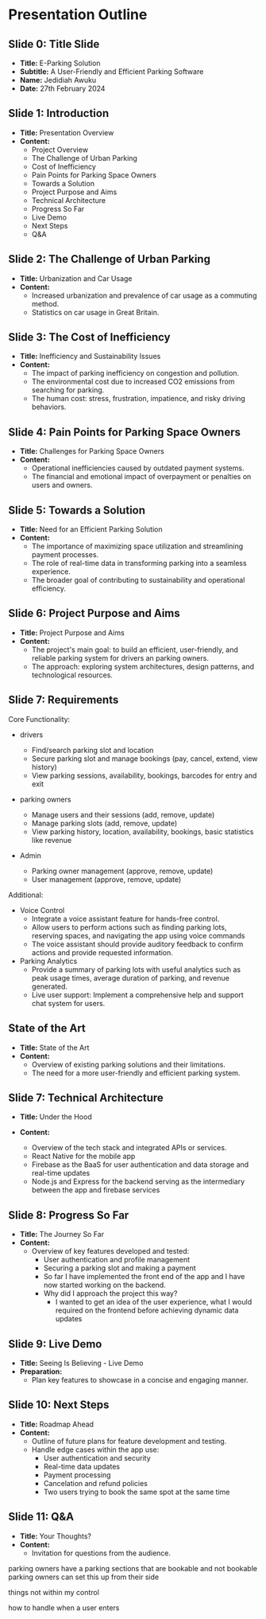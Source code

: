 # Presentation Outline

## Slide 0: Title Slide

- **Title:** E-Parking Solution
- **Subtitle:** A User-Friendly and Efficient Parking Software
- **Name:** Jedidiah Awuku
- **Date:** 27th February 2024

## Slide 1: Introduction

- **Title:** Presentation Overview
- **Content:**
  - Project Overview
  - The Challenge of Urban Parking
  - Cost of Inefficiency
  - Pain Points for Parking Space Owners
  - Towards a Solution
  - Project Purpose and Aims
  - Technical Architecture
  - Progress So Far
  - Live Demo
  - Next Steps
  - Q&A

## Slide 2: The Challenge of Urban Parking

- **Title:** Urbanization and Car Usage
- **Content:**
  - Increased urbanization and prevalence of car usage as a commuting method.
  - Statistics on car usage in Great Britain.

## Slide 3: The Cost of Inefficiency

- **Title:** Inefficiency and Sustainability Issues
- **Content:**
  - The impact of parking inefficiency on congestion and pollution.
  - The environmental cost due to increased CO2 emissions from searching for parking.
  - The human cost: stress, frustration, impatience, and risky driving behaviors.

## Slide 4: Pain Points for Parking Space Owners

- **Title:** Challenges for Parking Space Owners
- **Content:**
  - Operational inefficiencies caused by outdated payment systems.
  - The financial and emotional impact of overpayment or penalties on users and owners.

## Slide 5: Towards a Solution

- **Title:** Need for an Efficient Parking Solution
- **Content:**
  - The importance of maximizing space utilization and streamlining payment processes.
  - The role of real-time data in transforming parking into a seamless experience.
  - The broader goal of contributing to sustainability and operational efficiency.

## Slide 6: Project Purpose and Aims

- **Title:** Project Purpose and Aims
- **Content:**
  - The project's main goal: to build an efficient, user-friendly, and reliable parking system for drivers an parking owners.
  - The approach: exploring system architectures, design patterns, and technological resources.

## Slide 7: Requirements

Core Functionality:

- drivers

  - Find/search parking slot and location
  - Secure parking slot and manage bookings (pay, cancel, extend, view history)
  - View parking sessions, availability, bookings, barcodes for entry and exit

- parking owners
  - Manage users and their sessions (add, remove, update)
  - Manage parking slots (add, remove, update)
  - View parking history, location, availability, bookings, basic statistics like revenue

- Admin
  - Parking owner management (approve, remove, update)
  - User management (approve, remove, update)

Additional:
- Voice Control
  - Integrate a voice assistant feature for hands-free control.
  - Allow users to perform actions such as finding parking lots, reserving spaces, and navigating the app using voice commands
  - The voice assistant should provide auditory feedback to confirm actions and provide requested information.
- Parking Analytics
  - Provide a summary of parking lots with useful analytics such as peak usage times, average duration of parking, and revenue generated.
  - Live user support: Implement a comprehensive help and support chat system for users.

## State of the Art

- **Title:** State of the Art
- **Content:**
  - Overview of existing parking solutions and their limitations.
  - The need for a more user-friendly and efficient parking system.

## Slide 7: Technical Architecture

- **Title:** Under the Hood
- **Content:**

  - Overview of the tech stack and integrated APIs or services.
  - React Native for the mobile app
  - Firebase as the BaaS for user authentication and data storage and real-time updates
  - Node.js and Express for the backend serving as the intermediary between the app and firebase services

## Slide 8: Progress So Far

- **Title:** The Journey So Far
- **Content:**
  - Overview of key features developed and tested:
    - User authentication and profile management
    - Securing a parking slot and making a payment
    - So far I have implemented the front end of the app and I have now started working on the backend.
    - Why did I approach the project this way?
      - I wanted to get an idea of the user experience, what I would required on the frontend before achieving dynamic data updates

## Slide 9: Live Demo

- **Title:** Seeing Is Believing - Live Demo
- **Preparation:**
  - Plan key features to showcase in a concise and engaging manner.

## Slide 10: Next Steps

- **Title:** Roadmap Ahead
- **Content:**
  - Outline of future plans for feature development and testing.
  - Handle edge cases within the app use:
    - User authentication and security
    - Real-time data updates
    - Payment processing
    - Cancelation and refund policies
    - Two users trying to book the same spot at the same time

## Slide 11: Q&A

- **Title:** Your Thoughts?
- **Content:**
  - Invitation for questions from the audience.

parking owners have a parking sections that are bookable and not bookable
parking owners can set this up from their side

things not within my control

how to handle when a user enters
